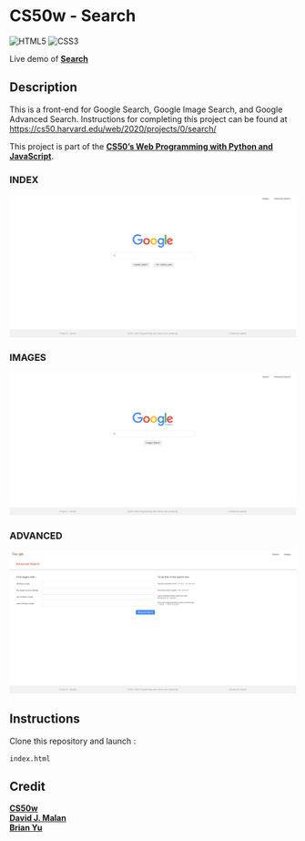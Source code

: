 # CS50w - Search

![HTML5](https://img.shields.io/badge/html5-%23E34F26.svg?style=for-the-badge&logo=html5&logoColor=white)
![CSS3](https://img.shields.io/badge/css3-%231572B6.svg?style=for-the-badge&logo=css3&logoColor=white)

Live demo of **[Search](https://cs50w-search.odakris.repl.co/)**

## Description

This is a front-end for Google Search, Google Image Search, and Google Advanced Search. Instructions for completing this project can be found at https://cs50.harvard.edu/web/2020/projects/0/search/

This project is part of the **[CS50’s Web Programming with Python and JavaScript](https://cs50.harvard.edu/web/2020/)**.

### INDEX

<p align="center">
  <img src="./images/index.png">
</p>

### IMAGES

<p align="center">
  <img src="./images/images.png">
</p>

### ADVANCED

<p align="center">
  <img src="./images/advanced.png">
</p>

## Instructions

Clone this repository and launch :

```
index.html
```

## Credit

**[CS50w](https://pll.harvard.edu/course/cs50s-web-programming-python-and-javascript)**<br>
**[David J. Malan](https://cs.harvard.edu/malan/)**<br>
**[Brian Yu](https://brianyu.me/)**<br>
